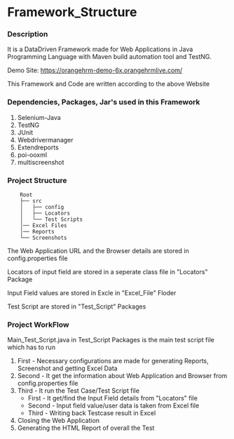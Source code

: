 # Framework_Structure

### Description
It is a DataDriven Framework made for Web Applications in Java Programming Language with Maven build automation tool and TestNG.

Demo Site: https://orangehrm-demo-6x.orangehrmlive.com/

This Framework and Code are written according to the above Website


### Dependencies, Packages, Jar's used in this Framework
1.  Selenium-Java 
2.  TestNG
3.  JUnit
4.  Webdrivermanager
5.  Extendreports
6.  poi-ooxml
7.  multiscreenshot

### Project Structure


```
	Root
    ├── src
    │   ├── config
    │   ├── Locators
    │   └── Test Scripts
    │── Excel Files
    │── Reports
    └── Screenshots
```


The Web Application URL and the Browser details are stored in config.properties file

Locators of input field are stored in a seperate class file in "Locators" Package

Input Field values are stored in Excle in "Excel_File" Floder

Test Script are stored in "Test_Script" Packages

### Project WorkFlow  
Main_Test_Script.java in Test_Script Packages is the main test script file which has to run

1.  First - Necessary configurations are made for generating Reports, Screenshot and getting Excel Data 
2.  Second - It get the information about Web Application and Browser from config.properties file 
3.  Third - It run the Test Case/Test Script file
	- First - It get/find the Input Field details from "Locators" file
	- Second - Input field value/user data is taken from Excel file
	- Third - Writing back Testcase result in Excel
4.  Closing the Web Application
5.  Generating the HTML Report of overall the Test







